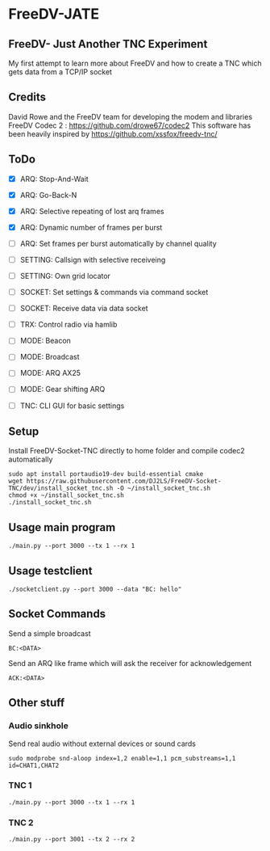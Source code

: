 # FreeDV-JATE
## FreeDV- Just Another TNC Experiment
My first attempt to learn more about FreeDV and how to create a TNC which gets data from a TCP/IP socket 


## Credits

David Rowe and the FreeDV team for developing the modem and libraries
FreeDV Codec 2 : https://github.com/drowe67/codec2
This software has been heavily inspired by https://github.com/xssfox/freedv-tnc/

## ToDo

- [x] ARQ: Stop-And-Wait
- [x] ARQ: Go-Back-N
- [x] ARQ: Selective repeating of lost arq frames
- [x] ARQ: Dynamic number of frames per burst
- [ ] ARQ: Set frames per burst automatically by channel quality
- [ ] SETTING: Callsign with selective receiveing
- [ ] SETTING: Own grid locator
- [ ] SOCKET: Set settings & commands via command socket
- [ ] SOCKET: Receive data via data socket
- [ ] TRX: Control radio via hamlib
- [ ] MODE: Beacon
- [ ] MODE: Broadcast
- [ ] MODE: ARQ AX25
- [ ] MODE: Gear shifting ARQ
- [ ] TNC: CLI GUI for basic settings


## Setup
Install FreeDV-Socket-TNC directly to home folder and compile codec2 automatically
```
sudo apt install portaudio19-dev build-essential cmake
wget https://raw.githubusercontent.com/DJ2LS/FreeDV-Socket-TNC/dev/install_socket_tnc.sh -O ~/install_socket_tnc.sh
chmod +x ~/install_socket_tnc.sh
./install_socket_tnc.sh
```

## Usage main program
```
./main.py --port 3000 --tx 1 --rx 1
```

## Usage testclient
```
./socketclient.py --port 3000 --data "BC: hello"
```


## Socket Commands

Send a simple broadcast
```
BC:<DATA>    
```
Send an ARQ like frame which will ask the receiver for acknowledgement
```
ACK:<DATA>    
```


## Other stuff

### Audio sinkhole
Send real audio without external devices or sound cards
```
sudo modprobe snd-aloop index=1,2 enable=1,1 pcm_substreams=1,1 id=CHAT1,CHAT2 
```
### TNC 1
```
./main.py --port 3000 --tx 1 --rx 1
```
### TNC 2
```
./main.py --port 3001 --tx 2 --rx 2
```

